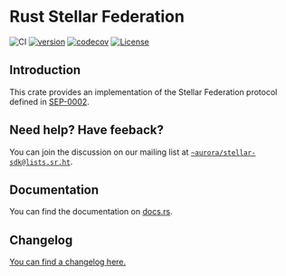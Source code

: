 # Rust Stellar Federation

![CI](https://github.com/aurora-rs/stellar-federation-rs/workflows/CI/badge.svg)
[![version](https://img.shields.io/crates/v/stellar-federation)](https://crates.io/crates/stellar-federation)
[![codecov](https://codecov.io/gh/aurora-rs/stellar-federation-rs/branch/master/graph/badge.svg?token=3DR7ZYCPTQ)](https://codecov.io/gh/aurora-rs/stellar-federation-rs)
[![License](https://img.shields.io/crates/l/stellar-federation)](https://github.com/aurora-rs/stellar-federation-rs/blob/master/LICENSE)


## Introduction

This crate provides an implementation of the Stellar Federation
protocol defined in
[SEP-0002](https://github.com/stellar/stellar-protocol/blob/master/ecosystem/sep-0002.md).


## Need help? Have feeback?

You can join the discussion on our mailing list at
[`~aurora/stellar-sdk@lists.sr.ht`](https://lists.sr.ht/~aurora/stellar-sdk).


## Documentation

You can find the documentation on [docs.rs](https://docs.rs/stellar-federation).


## Changelog

[You can find a changelog here.](https://github.com/aurora-rs/stellar-federation-rs/blob/master/CHANGELOG.md)
